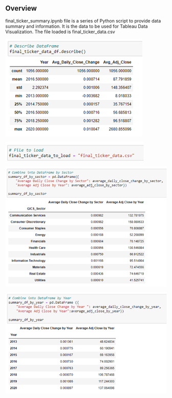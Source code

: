 ## Overview 

final_ticker_summary.ipynb file is a series of Python script to provide data summary and information. It is the data to be used for Tableau Data Visualization. The file loaded is final_ticker_data.csv


![describe_dataframe.png](https://github.com/AlexGeiger1/Final_Project/blob/data_summary/describe_dataframe.png)


![file_loaded.png](https://github.com/AlexGeiger1/Final_Project/blob/data_summary/file_loaded.png)


![summary_df_sector.png](https://github.com/AlexGeiger1/Final_Project/blob/data_summary/summary_df_sector.png)


![summary_df_year.png](https://github.com/AlexGeiger1/Final_Project/blob/data_summary/summary_df_year.png)


